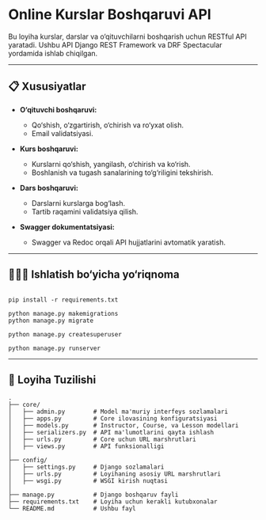 # Online Kurslar Boshqaruvi API

Bu loyiha kurslar, darslar va o‘qituvchilarni boshqarish uchun RESTful API yaratadi. Ushbu API Django REST Framework va DRF Spectacular yordamida ishlab chiqilgan.

---

## 📋 **Xususiyatlar**

- **O‘qituvchi boshqaruvi:**
  - Qo‘shish, o‘zgartirish, o‘chirish va ro‘yxat olish.
  - Email validatsiyasi.

- **Kurs boshqaruvi:**
  - Kurslarni qo‘shish, yangilash, o‘chirish va ko‘rish.
  - Boshlanish va tugash sanalarining to‘g‘riligini tekshirish.

- **Dars boshqaruvi:**
  - Darslarni kurslarga bog‘lash.
  - Tartib raqamini validatsiya qilish.

- **Swagger dokumentatsiyasi:**
  - Swagger va Redoc orqali API hujjatlarini avtomatik yaratish.

---

## 👨🏻‍💻 **Ishlatish bo‘yicha yo‘riqnoma**

```plaintext

pip install -r requirements.txt
```
```
python manage.py makemigrations 
python manage.py migrate
```
```
python manage.py createsuperuser
```
```
python manage.py runserver
```

---

## 📂 **Loyiha Tuzilishi**

```plaintext
.
├── core/
│   ├── admin.py        # Model ma'muriy interfeys sozlamalari
│   ├── apps.py         # Core ilovasining konfiguratsiyasi
│   ├── models.py       # Instructor, Course, va Lesson modellari
│   ├── serializers.py  # API ma'lumotlarini qayta ishlash
│   ├── urls.py         # Core uchun URL marshrutlari
│   ├── views.py        # API funksionalligi
│
├── config/
│   ├── settings.py     # Django sozlamalari
│   ├── urls.py         # Loyihaning asosiy URL marshrutlari
│   ├── wsgi.py         # WSGI kirish nuqtasi
│
├── manage.py           # Django boshqaruv fayli
├── requirements.txt    # Loyiha uchun kerakli kutubxonalar
└── README.md           # Ushbu fayl
